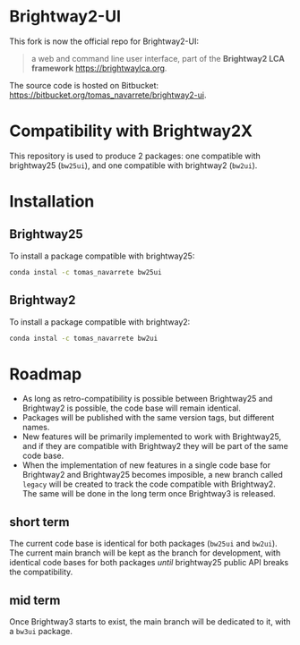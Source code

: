 Brightway2-UI
=============

This fork is now the official repo for  Brightway2-UI:

> a web and command line user interface, part of the **Brightway2 LCA framework** <https://brightwaylca.org>. 

The source code is hosted on Bitbucket: <https://bitbucket.org/tomas_navarrete/brightway2-ui>.

Compatibility with Brightway2X
==============================

This repository is used to produce 2 packages: one compatible with brightway25 (`bw25ui`), and one compatible with brightway2 (`bw2ui`).

Installation
============

Brightway25
-----------

To install a package compatible with brightway25:

```bash
conda instal -c tomas_navarrete bw25ui
```

Brightway2
----------

To install a package compatible with brightway2:

```bash
conda instal -c tomas_navarrete bw2ui
```

Roadmap
=======

+ As long as retro-compatibility is possible between Brightway25 and Brightway2 is possible, the code base will remain identical.
+ Packages will be published with the same version tags, but different names.
+ New features will be primarily implemented to work with Brightway25, and if they are compatible with Brightway2 they will be part of the same code base.
+ When the implementation of new features in a single code base for Brightway2 and Brightway25 becomes imposible, a new branch called `legacy` will be created to track the code compatible with Brightway2. The same will be done in the long term once Brightway3 is released.

short term
-----------

The current code base is identical for both packages (`bw25ui` and `bw2ui`).
The current main branch will be kept as the branch for development, with identical code bases for both packages _until_ brightway25 public API breaks the compatibility.

mid term
--------

Once Brightway3 starts to exist, the main branch will be dedicated to it, with a `bw3ui` package.


